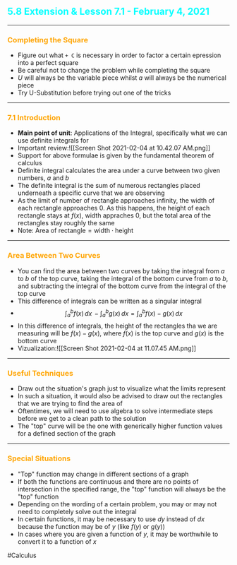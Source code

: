 ## <span style="color:cyan">5.8 Extension & Lesson 7.1 - February 4, 2021</span>
****
### <span style="color:orange">Completing the Square</span>
- Figure out what `+ C` is necessary in order to factor a certain epression into a perfect square
- Be careful not to change the problem while completing the square
- $U$ will always be the variable piece whilst $a$ will always be the numerical piece
- Try U-Substitution before trying out one of the tricks
****
### <span style="color:orange">7.1 Introduction</span>
- **Main point of unit**: Applications of the Integral, specifically what we can use definite integrals for
- Important review:![[Screen Shot 2021-02-04 at 10.42.07 AM.png]]
- Support for above formulae is given by the fundamental theorem of calculus
- Definite integral calculates the area under a curve between two given numbers, $a$ and $b$
- The definite integral is the sum of numerous rectangles placed underneath a specific curve that we are observing
- As the limit of number of rectangle approaches infinity, the width of each rectangle approaches $0$. As this happens, the height of each rectangle stays at $f(x)$, width appraches $0$, but the total area of the rectangles stay roughly the same
- Note: $\text{Area of rectangle} = \text{width} \cdot \text{height}$
****
### <span style="color:orange">Area Between Two Curves</span>
- You can find the area between two curves by taking the integral from $a$ to $b$ of the top curve, taking the integral of the bottom curve from $a$ to $b$, and subtracting the integral of the bottom curve from the integral of the top curve
- This difference of integrals can be written as a singular integral
- $$\int_{a}^{b}f(x)\,dx \,- \int_{a}^{b}g(x)\,dx = \int_{a}^{b}f(x)-g(x)\,dx$$
- In this difference of integrals, the height of the rectangles tha we are measuring will be $f(x)-g(x)$, where $f(x)$ is the top curve and $g(x)$ is the bottom curve
- Vizualization:![[Screen Shot 2021-02-04 at 11.07.45 AM.png]]

****
### <span style="color:orange">Useful Techniques</span>
- Draw out the situation's graph just to visualize what the limits represent
- In such a situation, it would also be advised to draw out the rectangles that we are trying to find the area of
- Oftentimes, we will need to use algebra to solve intermediate steps before we get to a clean path to the solution
- The "top" curve will be the one with generically higher function values for a defined section of the graph
****
### <span style="color:orange">Special Situations</span>
- "Top" function may change in different sections of a graph
- If both the functions are continuous and there are no points of intersection in the specified range, the "top" function will always be the "top" function
- Depending on the wording of a certain problem, you may or may not need to completely solve out the integral
- In certain functions, it may be necessary to use $dy$ instead of $dx$ because the function may be of $y$ (like $f(y)$ or $g(y)$)
- In cases where you are given a function of $y$, it may be worthwhile to convert it to a function of $x$

#Calculus